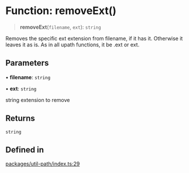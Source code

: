 # Function: removeExt()

> **removeExt**(`filename`, `ext`): `string`

Removes the specific ext extension from filename, if it has it. Otherwise it leaves it as is. As in all upath functions, it be .ext or ext.

## Parameters

• **filename**: `string`

• **ext**: `string`

string extension to remove

## Returns

`string`

## Defined in

[packages/util-path/index.ts:29](https://github.com/andreisergiu98/baeta/blob/277f62f15bfdecc05d507a84e60b62e5bc08a747/packages/util-path/index.ts#L29)
